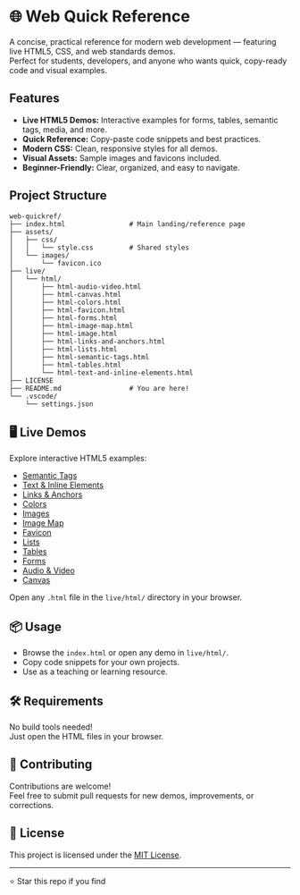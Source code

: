 # 🌐 Web Quick Reference

A concise, practical reference for modern web development — featuring live HTML5, CSS, and web standards demos.  
Perfect for students, developers, and anyone who wants quick, copy-ready code and visual examples.

## Features

- **Live HTML5 Demos:** Interactive examples for forms, tables, semantic tags, media, and more.
- **Quick Reference:** Copy-paste code snippets and best practices.
- **Modern CSS:** Clean, responsive styles for all demos.
- **Visual Assets:** Sample images and favicons included.
- **Beginner-Friendly:** Clear, organized, and easy to navigate.

## Project Structure

```
web-quickref/
├── index.html                # Main landing/reference page
├── assets/
│   ├── css/
│   │   └── style.css         # Shared styles
│   └── images/
│       └── favicon.ico
├── live/
│   └── html/
│       ├── html-audio-video.html
│       ├── html-canvas.html
│       ├── html-colors.html
│       ├── html-favicon.html
│       ├── html-forms.html
│       ├── html-image-map.html
│       ├── html-image.html
│       ├── html-links-and-anchors.html
│       ├── html-lists.html
│       ├── html-semantic-tags.html
│       ├── html-tables.html
│       └── html-text-and-inline-elements.html
├── LICENSE
├── README.md                 # You are here!
└── .vscode/
    └── settings.json
```

## 🖥️ Live Demos

Explore interactive HTML5 examples:

- [Semantic Tags](live/html/html-semantic-tags.html)
- [Text & Inline Elements](live/html/html-text-and-inline-elements.html)
- [Links & Anchors](live/html/html-links-and-anchors.html)
- [Colors](live/html/html-colors.html)
- [Images](live/html/html-image.html)
- [Image Map](live/html/html-image-map.html)
- [Favicon](live/html/html-favicon.html)
- [Lists](live/html/html-lists.html)
- [Tables](live/html/html-tables.html)
- [Forms](live/html/html-forms.html)
- [Audio & Video](live/html/html-audio-video.html)
- [Canvas](live/html/html-canvas.html)

Open any `.html` file in the `live/html/` directory in your browser.

## 📦 Usage

- Browse the `index.html` or open any demo in `live/html/`.
- Copy code snippets for your own projects.
- Use as a teaching or learning resource.

## 🛠️ Requirements

No build tools needed!  
Just open the HTML files in your browser.

## 🤝 Contributing

Contributions are welcome!  
Feel free to submit pull requests for new demos, improvements, or corrections.

## 📄 License

This project is licensed under the [MIT License](LICENSE).

---

⭐ Star this repo if you find

